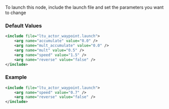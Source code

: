 To launch this node, include the launch file and set the parameters you want to change


### Default Values

```xml
<include file="ltu_actor_waypoint.launch">
    <arg name="accumulate" value="0.0" />
    <arg name="mult_accumulate" value="0.0" />
    <arg name="mult" value="0.5" />
    <arg name="speed" value="1.5" />
    <arg name="reverse" value="false" />
</include>
```

### Example

```xml
<include file="ltu_actor_waypoint.launch">
    <arg name="speed" value="0.7" />
    <arg name="reverse" value="false" />
</include>
```
